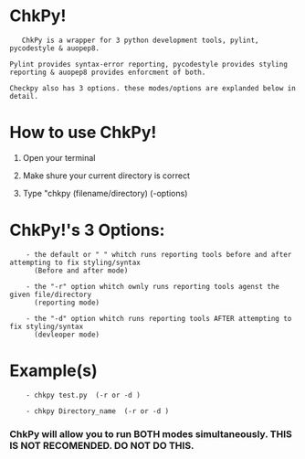 # ChkPy!
 ```
    ChkPy is a wrapper for 3 python development tools, pylint, pycodestyle & auopep8.

Pylint provides syntax-error reporting, pycodestyle provides styling reporting & auopep8 provides enforcment of both.

Checkpy also has 3 options. these modes/options are explanded below in detail.
```
# How to use ChkPy!

1. Open your terminal

2. Make shure your current directory is correct

3. Type "chkpy (filename/directory) (-options)  

# ChkPy!'s 3 Options:
```
    - the default or " " whitch runs reporting tools before and after attempting to fix styling/syntax 
      (Before and after mode)
    
    - the "-r" option whitch ownly runs reporting tools agenst the given file/directory 
      (reporting mode)

    - the "-d" option whitch runs reporting tools AFTER attempting to fix styling/syntax 
      (devleoper mode)
```
# Example(s)
```
    - chkpy test.py  (-r or -d ) 
    
    - chkpy Directory_name  (-r or -d )
```
### ChkPy will allow you to run BOTH modes simultaneously. THIS IS NOT RECOMENDED. DO NOT DO THIS.